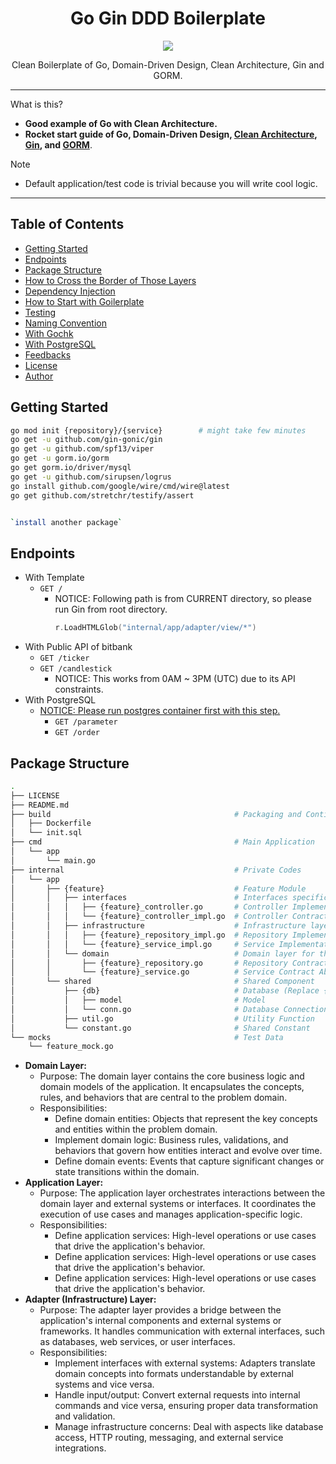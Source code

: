 <h1 align="center">Go Gin DDD Boilerplate</h1>

<p align="center">
  <!-- <a href="#"><img src="https://github.com/resotto/goilerplate/workflows/test/badge.svg" /></a>
  <a href="#"><img src="https://goreportcard.com/badge/github.com/resotto/goilerplate" /></a>
  <a href="#"><img src="https://pkg.go.dev/badge/github.com/resotto/goilerplate" /></a>
  <a href="#"><img src="https://img.shields.io/badge/chat-on%20issue-yellow"></a> -->
  <a href="#"><img src="https://img.shields.io/badge/license-GPL%20v3.0-brightgreen.svg" /></a>
</p>

<p align="center">
  Clean Boilerplate of Go, Domain-Driven Design, Clean Architecture, Gin and GORM.  
</p>

---

What is this?

- **Good example of Go with Clean Architecture.**
- **Rocket start guide of Go, Domain-Driven Design, [Clean Architecture](https://blog.cleancoder.com/uncle-bob/2012/08/13/the-clean-architecture.html), [Gin](https://github.com/gin-gonic/gin), and [GORM](https://github.com/go-gorm/gorm)**.

Note

- Default application/test code is trivial because you will write cool logic.

---

## Table of Contents

- [Getting Started](#getting-started)
- [Endpoints](#endpoints)
- [Package Structure](#package-structure)
- [How to Cross the Border of Those Layers](#how-to-cross-the-border-of-those-layers)
- [Dependency Injection](#dependency-injection)
- [How to Start with Goilerplate](#how-to-start-with-goilerplate)
- [Testing](#testing)
- [Naming Convention](#naming-convention)
- [With Gochk](#with-gochk)
- [With PostgreSQL](#with-postgresql)
- [Feedbacks](#feedbacks)
- [License](#license)
- [Author](#author)

## Getting Started

```zsh
go mod init {repository}/{service}        # might take few minutes
go get -u github.com/gin-gonic/gin
go get -u github.com/spf13/viper
go get -u gorm.io/gorm
go get gorm.io/driver/mysql
go get -u github.com/sirupsen/logrus
go install github.com/google/wire/cmd/wire@latest
go get github.com/stretchr/testify/assert


`install another package`
```

## Endpoints

- With Template
  - `GET /`
    - NOTICE: Following path is from CURRENT directory, so please run Gin from root directory.
      ```go
      r.LoadHTMLGlob("internal/app/adapter/view/*")
      ```
- With Public API of bitbank
  - `GET /ticker`
  - `GET /candlestick`
    - NOTICE: This works from 0AM ~ 3PM (UTC) due to its API constraints.
- With PostgreSQL
  - [NOTICE: Please run postgres container first with this step.](#with-postgresql)
    - `GET /parameter`
    - `GET /order`

## Package Structure

```zsh
.
├── LICENSE
├── README.md
├── build                                         # Packaging and Continuous Integration
│   ├── Dockerfile
│   └── init.sql
├── cmd                                           # Main Application
│   └── app
│       └── main.go
├── internal                                      # Private Codes
│   └── app
│       ├── {feature}                             # Feature Module
│       │   ├── interfaces                        # Interfaces specific for the feature
│       │   │   ├── {feature}_controller.go       # Controller Implementation
│       │   │   └── {feature}_controller_impl.go  # Controller Contract Abstraction
│       │   ├── infrastructure                    # Infrastructure layer for the feature
│       │   │   ├── {feature}_repository_impl.go  # Repository Implementation
│       │   │   └── {feature}_service_impl.go     # Service Implementation
│       │   └── domain                            # Domain layer for the feature
│       │       ├── {feature}_repository.go       # Repository Contract Abstraction
│       │       └── {feature}_service.go          # Service Contract Abstraction
│       └── shared                                # Shared Component
│           ├── {db}                              # Database (Replace {db} with Database you will use)
│           │   ├── model                         # Model 
│           │   └── conn.go                       # Database Connection
│           ├── util.go                           # Utility Function
│           └── constant.go                       # Shared Constant
└── mocks                                         # Test Data
    └── feature_mock.go
```
- **Domain Layer:**
  - Purpose: The domain layer contains the core business logic and domain models of the application. It encapsulates the concepts, rules, and behaviors that are central to the problem domain.
  - Responsibilities:
    - Define domain entities: Objects that represent the key concepts and entities within the problem domain.
    - Implement domain logic: Business rules, validations, and behaviors that govern how entities interact and evolve over time.
    - Define domain events: Events that capture significant changes or state transitions within the domain.
- **Application Layer:**
  - Purpose: The application layer orchestrates interactions between the domain layer and external systems or interfaces. It coordinates the execution of use cases and manages application-specific logic.
  - Responsibilities:
    - Define application services: High-level operations or use cases that drive the application's behavior.
    - Define application services: High-level operations or use cases that drive the application's behavior.
    - Define application services: High-level operations or use cases that drive the application's behavior.
- **Adapter (Infrastructure) Layer:**
  - Purpose: The adapter layer provides a bridge between the application's internal components and external systems or frameworks. It handles communication with external interfaces, such as databases, web services, or user interfaces.
  - Responsibilities:
    - Implement interfaces with external systems: Adapters translate domain concepts into formats understandable by external systems and vice versa.
    - Handle input/output: Convert external requests into internal commands and vice versa, ensuring proper data transformation and validation.
    - Manage infrastructure concerns: Deal with aspects like database access, HTTP routing, messaging, and external service integrations.